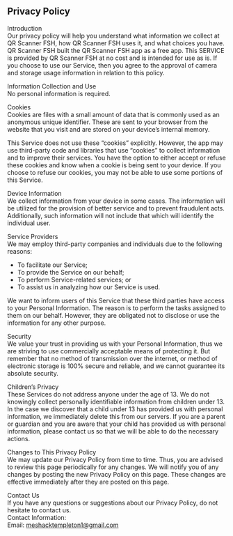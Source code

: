 Privacy Policy  
----------------

Introduction  
Our privacy policy will help you understand what information we collect at QR Scanner FSH, how QR Scanner FSH uses it, and what choices you have.
QR Scanner FSH built the QR Scanner FSH app as a free app. This SERVICE is provided by QR Scanner FSH at no cost and is intended for use as is.
If you choose to use our Service, then you agree to the approval of camera and storage usage information in  relation to this policy.   

Information Collection and Use  
No personal information is required.

Cookies  
Cookies are files with a small amount of data that is commonly used as an anonymous unique identifier. These are sent to your browser from the website that you visit and are stored on your device’s internal memory.  

This Service does not use these “cookies” explicitly. However, the app may use third-party code and libraries that use “cookies” to collect information and to improve their services. You have the option  to either accept or refuse these cookies and know when a cookie is being sent to your device. If you choose to refuse our cookies, you may not be able to use some portions of this Service.  

Device Information  
We collect information from your device in some cases. The information will be utilized for the provision of better service and to prevent fraudulent acts. Additionally, such information will not include that which will identify the individual user.  

Service Providers  
We may employ third-party companies and individuals due to the following reasons:  
* To facilitate our Service;
* To provide the Service on our behalf;
* To perform Service-related services; or
* To assist us in analyzing how our Service is used.  

We want to inform users of this Service that these third parties have access to your Personal Information. The reason is to perform the tasks assigned to them on our behalf. However, they are obligated not to disclose or use the information for any other purpose.  

Security  
We value your trust in providing us with your Personal Information, thus we are striving to use commercially acceptable means of protecting it. But remember that no method of transmission over  the internet, or method of electronic storage is 100% secure and reliable, and we cannot guarantee its absolute security.  

Children’s Privacy  
These Services do not address anyone under the age of 13. We do not knowingly collect personally identifiable information from children under 13. In the case we discover that a child under 13 has provided us with personal information, we immediately delete this from our servers. If you  are  a  parent  or  guardian and you are aware that your child has provided us with personal information, please contact us so that we will be able to do the necessary actions.  

Changes to This Privacy Policy  
We may update our Privacy Policy from time to time. Thus, you are advised to review this page periodically for any changes. We will notify you of any changes by posting the new Privacy Policy on this page. These changes are effective immediately after they are posted on this page.  

Contact Us  
If you have any questions or suggestions about our Privacy Policy, do not hesitate to contact us.  
Contact Information:  
Email: meshacktempleton1@gmail.com  
